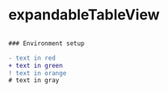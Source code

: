 # expandableTableView

```diff

### Environment setup

- text in red
+ text in green
! text in orange
# text in gray
